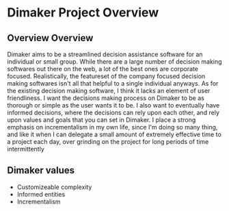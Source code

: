 # Dimaker Project Overview

## Overview Overview

Dimaker aims to be a streamlined decision assistance software for an individual or small group. While there are a large number of decision making softwares out there on the web, a lot of the best ones are corporate focused. Realistically, the featureset of the company focused decision making softwares isn't all that helpful to a single individual anyways. As for the existing decision making software, I think it lacks an element of user friendliness. I want the decisions making process on Dimaker to be as thorough or simple as the user wants it to be. I also want to eventually have informed decisions, where the decisions can rely upon each other, and rely upon values and goals that you can set in Dimaker. I place a strong emphasis on incrementalism in my own life, since I'm doing so many thing, and like it when I can delegate a small amount of extremely effective time to a project each day, over grinding on the project for long periods of time intermittently

## Dimaker values

- Customizeable complexity
- Informed entities
- Incrementalism


